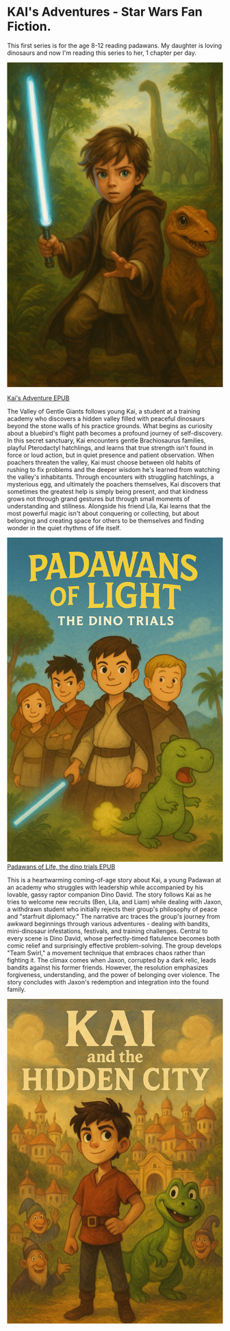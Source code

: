 # KAI's Adventures - Star Wars Fan Fiction.

This first series is for the age 8-12 reading padawans. My daughter is loving dinosaurs and now I'm reading this series to her, 1 chapter per day. 



![Kai's Adventure](https://github.com/tbiens/My-Books/blob/main/book1cover.png?raw=true)

[Kai's Adventure EPUB](https://github.com/tbiens/My-Books/raw/refs/heads/main/kai_adventures.epub)

The Valley of Gentle Giants follows young Kai, a student at a training academy who discovers a hidden valley filled with peaceful dinosaurs beyond the stone walls of his practice grounds. What begins as curiosity about a bluebird's flight path becomes a profound journey of self-discovery. In this secret sanctuary, Kai encounters gentle Brachiosaurus families, playful Pterodactyl hatchlings, and learns that true strength isn't found in force or loud action, but in quiet presence and patient observation.
When poachers threaten the valley, Kai must choose between old habits of rushing to fix problems and the deeper wisdom he's learned from watching the valley's inhabitants. Through encounters with struggling hatchlings, a mysterious egg, and ultimately the poachers themselves, Kai discovers that sometimes the greatest help is simply being present, and that kindness grows not through grand gestures but through small moments of understanding and stillness.
Alongside his friend Lila, Kai learns that the most powerful magic isn't about conquering or collecting, but about belonging and creating space for others to be themselves and finding wonder in the quiet rhythms of life itself.



![Padawans of Light, the dino trials.](https://github.com/tbiens/My-Books/blob/main/book2cover.png?raw=true)
[Padawans of Life, the dino trials EPUB](https://github.com/tbiens/My-Books/raw/refs/heads/main/padawans_of_light.epub)


This is a heartwarming coming-of-age story about Kai, a young Padawan at an academy who struggles with leadership while accompanied by his lovable, gassy raptor companion Dino David. The story follows Kai as he tries to welcome new recruits (Ben, Lila, and Liam) while dealing with Jaxon, a withdrawn student who initially rejects their group's philosophy of peace and "starfruit diplomacy."
The narrative arc traces the group's journey from awkward beginnings through various adventures - dealing with bandits, mini-dinosaur infestations, festivals, and training challenges. Central to every scene is Dino David, whose perfectly-timed flatulence becomes both comic relief and surprisingly effective problem-solving. The group develops "Team Swirl," a movement technique that embraces chaos rather than fighting it.
The climax comes when Jaxon, corrupted by a dark relic, leads bandits against his former friends. However, the resolution emphasizes forgiveness, understanding, and the power of belonging over violence. The story concludes with Jaxon's redemption and integration into the found family.


![Kai and the Hidden City](https://github.com/tbiens/My-Books/blob/main/book3cover.png?raw=true)
